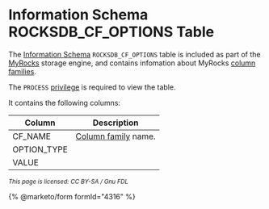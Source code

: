 # Information Schema ROCKSDB\_CF\_OPTIONS Table

The [Information Schema](../../) `ROCKSDB_CF_OPTIONS` table is included as part of the [MyRocks](../../../../../server-usage/storage-engines/myrocks/) storage engine, and contains infomation about MyRocks [column families](../../../../../server-usage/storage-engines/myrocks/myrocks-column-families.md).

The `PROCESS` [privilege](../../../../sql-statements/account-management-sql-statements/grant.md) is required to view the table.

It contains the following columns:

| Column       | Description                                                                                           |
| ------------ | ----------------------------------------------------------------------------------------------------- |
| CF\_NAME     | [Column family](../../../../../server-usage/storage-engines/myrocks/myrocks-column-families.md) name. |
| OPTION\_TYPE |                                                                                                       |
| VALUE        |                                                                                                       |

<sub>_This page is licensed: CC BY-SA / Gnu FDL_</sub>

{% @marketo/form formId="4316" %}
